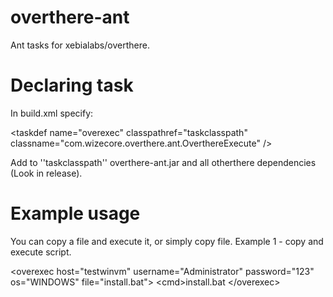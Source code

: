 overthere-ant
=============

Ant tasks for xebialabs/overthere.

Declaring task
==============

In build.xml specify:

  &lt;taskdef name="overexec" classpathref="taskclasspath" classname="com.wizecore.overthere.ant.OverthereExecute" /&gt;
  
Add to ''taskclasspath'' overthere-ant.jar and all otherthere dependencies (Look in release).
  
Example usage
=============

You can copy a file and execute it, or simply copy file.
Example 1 - copy and execute script.

  &lt;overexec host="testwinvm" username="Administrator" password="123" os="WINDOWS" file="install.bat">
    &lt;cmd>install.bat</cmd>
  &lt;/overexec>

